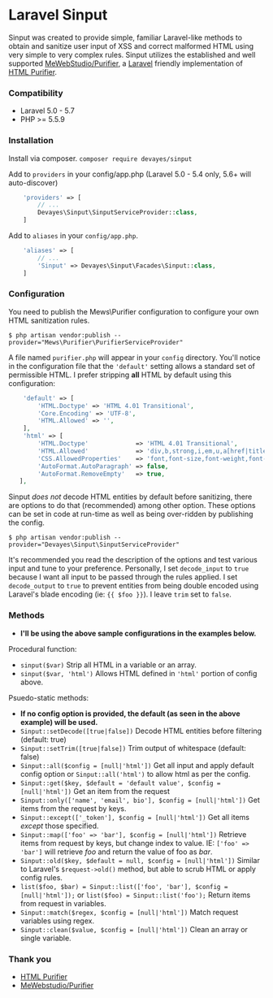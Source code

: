 Laravel Sinput
==========

Sinput was created to provide simple, familiar Laravel-like methods to obtain and sanitize user input of XSS and correct malformed HTML using very simple to very complex rules. Sinput utilizes the established and well supported [MeWebStudio/Purifier](https://github.com/mewebstudio/Purifier "MeWebStudio/Purifier"), a [Laravel](https://laravel.com/docs/5.7/ "Laravel") friendly implementation of [HTML Purifier](http://htmlpurifier.org/ "HTML Purifier").

### Compatibility
- Laravel 5.0 - 5.7
- PHP >= 5.5.9

### Installation
Install via composer.
`composer require devayes/sinput`

Add to `providers` in your config/app.php (Laravel 5.0 - 5.4 only, 5.6+ will auto-discover)
```php
    'providers' => [
        // ...
        Devayes\Sinput\SinputServiceProvider::class,
    ]
```
Add to `aliases` in your `config/app.php`.

```php
    'aliases' => [
        // ...
        'Sinput' => Devayes\Sinput\Facades\Sinput::class,
    ]
```
### Configuration
You need to publish the Mews\Purifier configuration to configure your own HTML sanitization rules.

`$ php artisan vendor:publish --provider="Mews\Purifier\PurifierServiceProvider"`

A file named `purifier.php` will appear in your `config` directory. You'll notice in the configuration file that the `'default'` setting allows a standard set of permissible HTML. I prefer stripping **all** HTML by default using this configuration:
```php
    'default' => [
        'HTML.Doctype' => 'HTML 4.01 Transitional',
        'Core.Encoding' => 'UTF-8',
        'HTML.Allowed' => '',
    ],
    'html' => [
        'HTML.Doctype'             => 'HTML 4.01 Transitional',
        'HTML.Allowed'             => 'div,b,strong,i,em,u,a[href|title],ul,ol,li,p[style],br,span[style],img[width|height|alt|src]',
        'CSS.AllowedProperties'    => 'font,font-size,font-weight,font-style,font-family,text-decoration,padding-left,color,background-color,text-align',
        'AutoFormat.AutoParagraph' => false,
        'AutoFormat.RemoveEmpty'   => true,
   ],
 ```

Sinput *does not* decode HTML entities by default before sanitizing, there are options to do that (recommended) among other option. These options can be set in code at run-time as well as being over-ridden by publishing the config. 

`$ php artisan vendor:publish --provider="Devayes\Sinput\SinputServiceProvider"`

It's recommended you read the description of the options and test various input and tune to your preference. Personally, I set `decode_input` to `true` because I want all input to be passed through the rules applied. I set `decode_output` to `true` to prevent entities from being double encoded using Laravel's blade encoding (ie: `{{ $foo }}`). I leave `trim` set to `false`.

### Methods
- **I'll be using the above sample configurations in the examples below.**

Procedural function: 
- `sinput($var)` Strip all HTML in a variable or an array. 
- `sinput($var, 'html')` Allows HTML defined in `'html'` portion of config above.

Psuedo-static methods:
- **If no config option is provided, the default (as seen in the above example) will be used.**
- `Sinput::setDecode([true|false])` Decode HTML entities before filtering (default: true)
- `Sinput::setTrim([true|false])` Trim output of whitespace (default: false)
- `Sinput::all($config = [null|'html'])` Get all input and apply default config option or `Sinput::all('html')` to allow html as per the config.
- `Sinput::get($key, $default = 'default value', $config = [null|'html'])` Get an item from the request 
- `Sinput::only(['name', 'email', bio'], $config = [null|'html'])` Get items from the request by keys.
- `Sinput::except(['_token'], $config = [null|'html'])` Get all items *except* those specified.
- `Sinput::map(['foo' => 'bar'], $config = [null|'html'])` Retrieve items from request by keys, but change index to value. IE: `['foo' => 'bar']` will retrieve *foo* and return the value of foo as *bar*.
- `Sinput::old($key, $default = null, $config = [null|'html'])` Similar to Laravel's `$request->old()` method, but able to scrub HTML or apply config rules.
- `list($foo, $bar) = Sinput::list(['foo', 'bar'], $config = [null|'html']);` or `list($foo) = Sinput::list('foo');` Return items from request in variables.
- `Sinput::match($regex, $config = [null|'html'])` Match request variables using regex.
- `Sinput::clean($value, $config = [null|'html'])` Clean an array or single variable.

### Thank you
- [HTML Purifier](http://htmlpurifier.org/ "HTML Purifier")
- [MeWebstudio/Purifier](https://github.com/mewebstudio/Purifier "MeWebstudio/Purifier")
